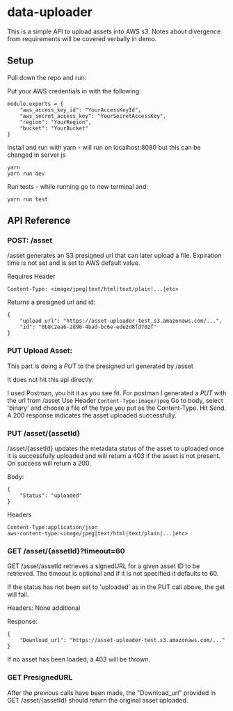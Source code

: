# data-uploader

This is a simple API to upload assets into AWS s3. Notes about divergence from requirements will be covered verbally in demo.

## Setup
Pull down the repo and run:

Put your AWS credentials in with the following:

```
module.exports = {
    "aws_access_key_id": "YourAccessKeyId",
    "aws_secret_access_key": "YourSecretAccessKey",
    "region": "YourRegion",
    "bucket": "YourBucket"
}
```

Install and run with yarn - will run on localhost:8080 but this can be changed in server js
```
yarn
yarn run dev
```
Run tests - while running go to new terminal and:
```
yarn run test
```

## API Reference
### POST: /asset
/asset generates an S3 presigned url that can later upload a file. Expiration time is not set and is set to AWS default value.

Requires Header
```
Content-Type: <image/jpeg|text/html|text/plain|...|etc>
```

Returns a presigned url and id:
```
{
    "upload_url": "https://asset-uploader-test.s3.amazonaws.com/...",
    "id": "0b8c2ea6-2d90-4bad-bc6e-ede2d8fd702f"
}
```

### PUT Upload Asset:
This part is doing a *PUT* to the presigned url generated by /asset

It does not hit this api directly.

I used Postman, you hit it as you see fit.
For postman I generated a *PUT* with the url from /asset
Use Header ```Content-Type:image/jpeg```
Go to body, select 'binary' and choose a file of the type you put as the Content-Type.
Hit Send. A 200 response indicates the asset uploaded successfully.

### PUT /asset/{assetId}
/asset/{assetId} updates the metadata status of the asset to uploaded once it is successfully uploaded and will return a 403 if the asset is not present. On success will return a 200.

Body:
```
{
    "Status": "uploaded"
}
```

Headers
```
Content-Type:application/json
aws-content-type:<image/jpeg|text/html|text/plain|...|etc>
```

### GET /asset/{assetId}?timeout=60
GET /asset/assetId retrieves a signedURL for a given asset ID to be retrieved. The timeout is optional and if it is not specified it defaults to 60.

If the status has not been set to 'uploaded' as in the PUT call above, the get will fail.

Headers: None additional

Response:
```
{
    "Download_url": "https://asset-uploader-test.s3.amazonaws.com/..."
}
```

If no asset has been loaded, a 403 will be thrown.

### GET PresignedURL
After the previous calls have been made, the "Download_url" provided in GET /asset/{assetId} should return the original asset uploaded.
